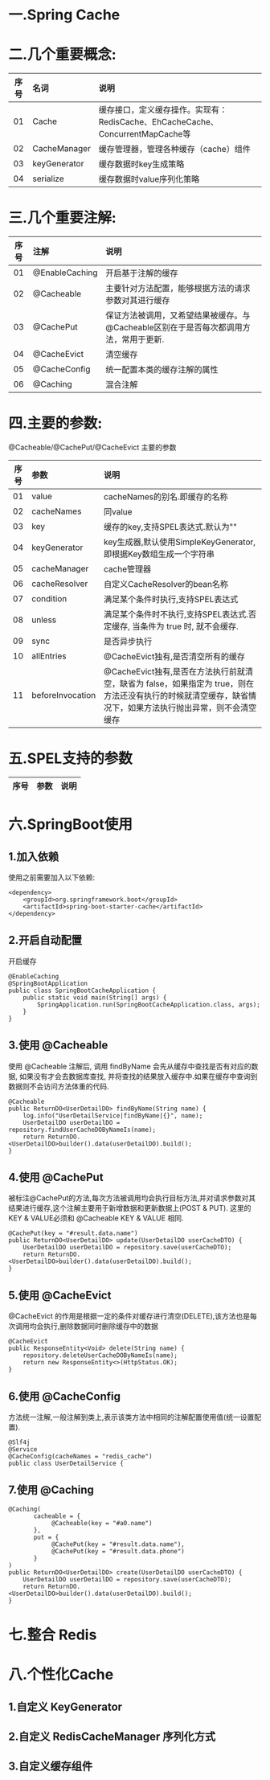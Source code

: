 # 一.Spring Cache




# 二.几个重要概念:

序号|名词|说明
:--:|:--|:--
01|Cache| 缓存接口，定义缓存操作。实现有：RedisCache、EhCacheCache、ConcurrentMapCache等
02|CacheManager| 缓存管理器，管理各种缓存（cache）组件
03|keyGenerator| 缓存数据时key生成策略
04|serialize| 缓存数据时value序列化策略

# 三.几个重要注解:

序号|注解|说明
:--:|:--|:--
01|@EnableCaching| 开启基于注解的缓存
02|@Cacheable| 主要针对方法配置，能够根据方法的请求参数对其进行缓存
03|@CachePut| 保证方法被调用，又希望结果被缓存。与@Cacheable区别在于是否每次都调用方法，常用于更新.
04|@CacheEvict| 清空缓存
05|@CacheConfig| 统一配置本类的缓存注解的属性
06|@Caching| 混合注解 

# 四.主要的参数:
@Cacheable/@CachePut/@CacheEvict 主要的参数

序号|参数|说明
:--:|:--|:--
01|value|cacheNames的别名.即缓存的名称
02|cacheNames|同value
03|key|缓存的key,支持SPEL表达式.默认为""
04|keyGenerator|key生成器,默认使用SimpleKeyGenerator,即根据Key数组生成一个字符串
05|cacheManager|cache管理器
06|cacheResolver|自定义CacheResolver的bean名称
07|condition|满足某个条件时执行,支持SPEL表达式
08|unless|满足某个条件时不执行,支持SPEL表达式.否定缓存, 当条件为 true 时, 就不会缓存.
09|sync|是否异步执行
10|allEntries|@CacheEvict独有,是否清空所有的缓存
11|beforeInvocation|@CacheEvict独有,是否在方法执行前就清空，缺省为 false，如果指定为 true，则在方法还没有执行的时候就清空缓存，缺省情况下，如果方法执行抛出异常，则不会清空缓存


# 五.SPEL支持的参数
序号|参数|说明
:--:|:--|:--


# 六.SpringBoot使用
## 1.加入依赖
使用之前需要加入以下依赖:
```
<dependency>
    <groupId>org.springframework.boot</groupId>
    <artifactId>spring-boot-starter-cache</artifactId>
</dependency>
```

## 2.开启自动配置
开启缓存
```
@EnableCaching
@SpringBootApplication
public class SpringBootCacheApplication {
    public static void main(String[] args) {
        SpringApplication.run(SpringBootCacheApplication.class, args);
    }
}
```

## 3.使用 @Cacheable
使用 @Cacheable 注解后, 调用 findByName 会先从缓存中查找是否有对应的数据, 如果没有才会去数据库查找, 并将查找的结果放入缓存中.如果在缓存中查询到数据则不会访问方法体重的代码.
```
@Cacheable
public ReturnDO<UserDetailDO> findByName(String name) {
    log.info("UserDetailService|findByName|{}", name);
    UserDetailDO userDetailDO = repository.findUserCacheDOByNameIs(name);
    return ReturnDO.<UserDetailDO>builder().data(userDetailDO).build();
}
```

## 4.使用 @CachePut
被标注@CachePut的方法,每次方法被调用均会执行目标方法,并对请求参数对其结果进行缓存,这个注解主要用于新增数据和更新数据上(POST & PUT).
这里的KEY & VALUE必须和 @Cacheable KEY & VALUE 相同.
```
@CachePut(key = "#result.data.name")
public ReturnDO<UserDetailDO> update(UserDetailDO userCacheDTO) {
    UserDetailDO userDetailDO = repository.save(userCacheDTO);
    return ReturnDO.<UserDetailDO>builder().data(userDetailDO).build();
}
```
## 5.使用 @CacheEvict
@CacheEvict 的作用是根据一定的条件对缓存进行清空(DELETE),该方法也是每次调用均会执行,删除数据同时删除缓存中的数据
```
@CacheEvict
public ResponseEntity<Void> delete(String name) {
    repository.deleteUserCacheDOByNameIs(name);
    return new ResponseEntity<>(HttpStatus.OK);
}
```
## 6.使用 @CacheConfig
方法统一注解,一般注解到类上,表示该类方法中相同的注解配置使用值(统一设置配置).
```
@Slf4j
@Service
@CacheConfig(cacheNames = "redis_cache")
public class UserDetailService {
```
## 7.使用 @Caching
```
@Caching(
       cacheable = {
            @Cacheable(key = "#a0.name")
       },
       put = {
            @CachePut(key = "#result.data.name"),
            @CachePut(key = "#result.data.phone")
       }
)
public ReturnDO<UserDetailDO> create(UserDetailDO userCacheDTO) {
    UserDetailDO userDetailDO = repository.save(userCacheDTO);
    return ReturnDO.<UserDetailDO>builder().data(userDetailDO).build();
}
```

# 七.整合 Redis


# 八.个性化Cache
## 1.自定义 KeyGenerator

## 2.自定义 RedisCacheManager 序列化方式

## 3.自定义缓存组件














